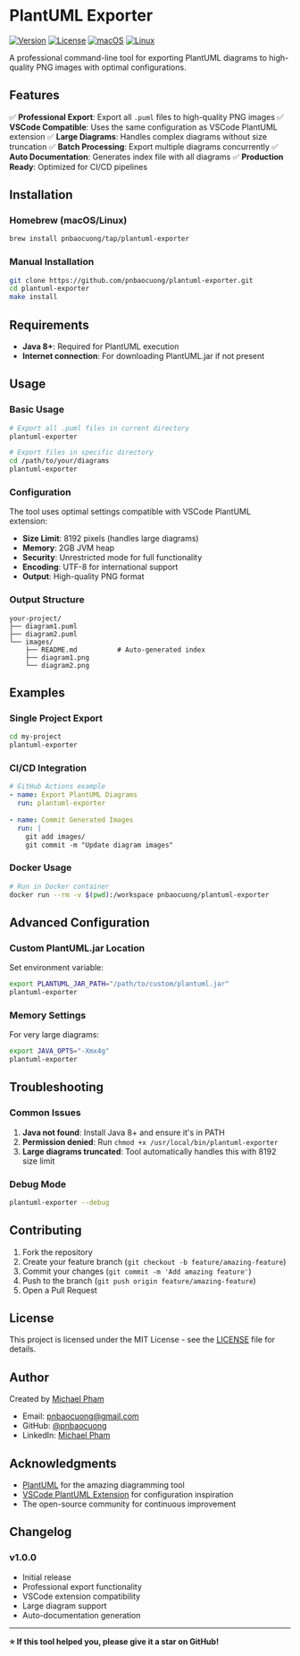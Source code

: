 # PlantUML Exporter

[![Version](https://img.shields.io/badge/version-1.0.0-blue.svg)](https://github.com/pnbaocuong/plantuml-exporter/releases)
[![License](https://img.shields.io/badge/license-MIT-green.svg)](LICENSE)
[![macOS](https://img.shields.io/badge/macOS-supported-brightgreen.svg)](https://github.com/pnbaocuong/plantuml-exporter)
[![Linux](https://img.shields.io/badge/Linux-supported-brightgreen.svg)](https://github.com/pnbaocuong/plantuml-exporter)

A professional command-line tool for exporting PlantUML diagrams to high-quality PNG images with optimal configurations.

## Features

✅ **Professional Export**: Export all `.puml` files to high-quality PNG images
✅ **VSCode Compatible**: Uses the same configuration as VSCode PlantUML extension
✅ **Large Diagrams**: Handles complex diagrams without size truncation
✅ **Batch Processing**: Export multiple diagrams concurrently
✅ **Auto Documentation**: Generates index file with all diagrams
✅ **Production Ready**: Optimized for CI/CD pipelines

## Installation

### Homebrew (macOS/Linux)

```bash
brew install pnbaocuong/tap/plantuml-exporter
```

### Manual Installation

```bash
git clone https://github.com/pnbaocuong/plantuml-exporter.git
cd plantuml-exporter
make install
```

## Requirements

- **Java 8+**: Required for PlantUML execution
- **Internet connection**: For downloading PlantUML.jar if not present

## Usage

### Basic Usage

```bash
# Export all .puml files in current directory
plantuml-exporter

# Export files in specific directory
cd /path/to/your/diagrams
plantuml-exporter
```

### Configuration

The tool uses optimal settings compatible with VSCode PlantUML extension:

- **Size Limit**: 8192 pixels (handles large diagrams)
- **Memory**: 2GB JVM heap
- **Security**: Unrestricted mode for full functionality  
- **Encoding**: UTF-8 for international support
- **Output**: High-quality PNG format

### Output Structure

```
your-project/
├── diagram1.puml
├── diagram2.puml
└── images/
    ├── README.md          # Auto-generated index
    ├── diagram1.png
    └── diagram2.png
```

## Examples

### Single Project Export

```bash
cd my-project
plantuml-exporter
```

### CI/CD Integration

```yaml
# GitHub Actions example
- name: Export PlantUML Diagrams
  run: plantuml-exporter
  
- name: Commit Generated Images
  run: |
    git add images/
    git commit -m "Update diagram images"
```

### Docker Usage

```bash
# Run in Docker container
docker run --rm -v $(pwd):/workspace pnbaocuong/plantuml-exporter
```

## Advanced Configuration

### Custom PlantUML.jar Location

Set environment variable:
```bash
export PLANTUML_JAR_PATH="/path/to/custom/plantuml.jar"
plantuml-exporter
```

### Memory Settings

For very large diagrams:
```bash
export JAVA_OPTS="-Xmx4g"
plantuml-exporter
```

## Troubleshooting

### Common Issues

1. **Java not found**: Install Java 8+ and ensure it's in PATH
2. **Permission denied**: Run `chmod +x /usr/local/bin/plantuml-exporter`
3. **Large diagrams truncated**: Tool automatically handles this with 8192 size limit

### Debug Mode

```bash
plantuml-exporter --debug
```

## Contributing

1. Fork the repository
2. Create your feature branch (`git checkout -b feature/amazing-feature`)
3. Commit your changes (`git commit -m 'Add amazing feature'`)
4. Push to the branch (`git push origin feature/amazing-feature`)
5. Open a Pull Request

## License

This project is licensed under the MIT License - see the [LICENSE](LICENSE) file for details.

## Author

Created by [Michael Pham](https://github.com/pnbaocuong)

- Email: pnbaocuong@gmail.com
- GitHub: [@pnbaocuong](https://github.com/pnbaocuong)
- LinkedIn: [Michael Pham](https://www.linkedin.com/in/michael-pham-913808108/)

## Acknowledgments

- [PlantUML](https://plantuml.com/) for the amazing diagramming tool
- [VSCode PlantUML Extension](https://marketplace.visualstudio.com/items?itemName=jebbs.plantuml) for configuration inspiration
- The open-source community for continuous improvement

## Changelog

### v1.0.0
- Initial release
- Professional export functionality
- VSCode extension compatibility
- Large diagram support
- Auto-documentation generation

---

**⭐ If this tool helped you, please give it a star on GitHub!**
